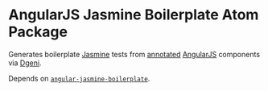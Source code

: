 # AngularJS Jasmine Boilerplate Atom Package

Generates boilerplate [Jasmine](http://jasmine.github.io/) tests from [annotated](https://github.com/angular/angular.js/wiki/Writing-AngularJS-Documentation) [AngularJS](https://angularjs.org/) components via [Dgeni](https://github.com/angular/dgeni).

Depends on [`angular-jasmine-boilerplate`](https://github.com/namoscato/angular-jasmine-boilerplate).
